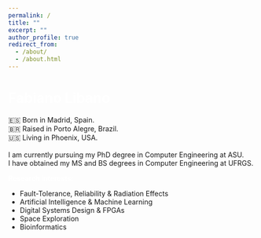 ```yaml
---
permalink: /
title: ""
excerpt: ""
author_profile: true
redirect_from: 
  - /about/
  - /about.html
---
```


<span style="color:white">Fabiano Libano</span>
======
🇪🇸 Born in Madrid, Spain.<br />
🇧🇷 Raised in Porto Alegre, Brazil.<br />
🇺🇸 Living in Phoenix, USA.<br />
 <br />
I am currently pursuing my PhD degree in Computer Engineering at ASU.<br />
I have obtained my MS and BS degrees in Computer Engineering at UFRGS.

<span style="color:white">**Research Interests:**</span>
* Fault-Tolerance, Reliability & Radiation Effects
* Artificial Intelligence & Machine Learning
* Digital Systems Design & FPGAs
* Space Exploration
* Bioinformatics
